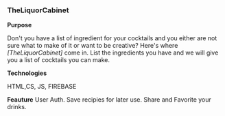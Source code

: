 ### TheLiquorCabinet

**Purpose**

Don't you have a list of ingredient for your cocktails and you either are not sure what to make of it or want to be creative?
Here's where _[TheLiquorCabinet]_ come in.
List the ingredients you have and we will give you a list of cocktails you can make.


**Technologies**

HTML,CS, JS, FIREBASE

**Feauture** 
User Auth.
Save recipies for later use.
Share and Favorite your drinks.




